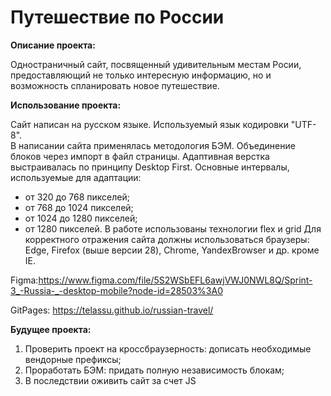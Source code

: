 # Путешествие по России

**Описание проекта:**

Одностраничный сайт, посвященный удивительным местам Росии, предоставляющий не только интересную информацию, но и возможность спланировать новое путешествие.


**Использование проекта:**

Сайт написан на русском языке. Используемый язык кодировки "UTF-8".  
В написании сайта применялась методология БЭМ. Объединение блоков через импорт в файл страницы. 
Адаптивная верстка выстраивалась по принципу Desktop First. 
Основные интервалы, используемые для адаптации: 
* от 320 до 768 пикселей; 
* от 768 до 1024 пикселей;
* от 1024 до 1280 пикселей;
* от 1280 пикселей.
В работе использованы технологии flex и grid
Для корректного отражения сайта должны использоваться браузеры: Edge, Firefox (выше версии 28), Chrome, YandexBrowser и др. кроме IE.

Figma:https://www.figma.com/file/5S2WSbEFL6awjVWJ0NWL8Q/Sprint-3_-Russia-_-desktop-mobile?node-id=28503%3A0

GitPages: https://telassu.github.io/russian-travel/


**Будущее проекта:**

1. Проверить проект на кроссбраузерность: дописать необходимые вендорные префиксы;
2. Проработать БЭМ: придать полную независимость блокам;
3. В последствии оживить сайт за счет JS
